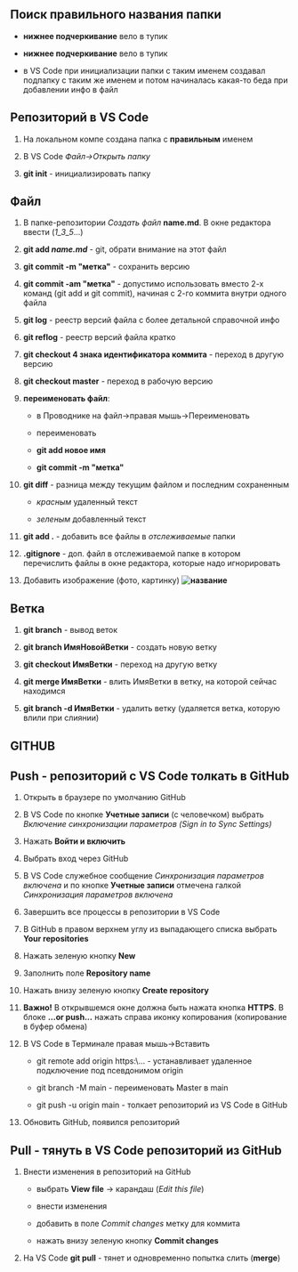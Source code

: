 ## Поиск правильного названия папки

* __нижнее подчеркивание__ вело в тупик

* __нижнее подчеркивание__ вело в тупик
* в VS Code при инициализации папки с таким именем создавал подпапку с таким же именем и потом начиналась какая-то беда при добавлении инфо в файл

## Репозиторий в VS Code

1. На локальном компе создана папка с **правильным** именем

2. В VS Code *Файл->Открыть папку*

3. **git init** - инициализировать папку

## Файл

1. В папке-репозитории *Создать файл* **name.md**. В окне редактора ввести  (_1_3_5_...)

2. **git add _name.md_** - git, обрати внимание на этот файл

3. **git commit -m "метка"** - сохранить версию 

4. **git commit -am "метка"** - допустимо использовать вместо 2-х команд (git add и git commit), начиная с 2-го коммита внутри одного файла

5. **git log** - реестр версий файла с более детальной справочной инфо

6. **git reflog** - реестр версий файла кратко

7. **git checkout 4 знака идентификатора коммита** - переход в другую версию

8. **git checkout master** - переход в рабочую версию

9. **переименовать файл**:

    * в Проводнике на файл->правая мышь->Переименовать

    * переименовать

    * __git add новое имя__

    * __git commit -m "метка"__

10. **git diff** - разница между текущим файлом и последним сохраненным

    * _красным_ удаленный текст

    * _зеленым_ добавленный текст

11. **git add .** - добавить все файлы в *отслеживаемые* папки

12. **.gitignore** - доп. файл в отслеживаемой папке в котором перечислить файлы в окне редактора, которые надо игнорировать

13. Добавить изображение (фото, картинку) **![название](name.jpg)**

## Ветка

1. **git branch** - вывод веток

2. **git branch ИмяНовойВетки** - создать новую ветку

3. **git checkout ИмяВетки** - переход на другую ветку

4. **git merge ИмяВетки** - влить ИмяВетки в ветку, на которой сейчас находимся

5. **git branch -d ИмяВетки** - удалить ветку (удаляется ветка, которую влили при слиянии)

## GITHUB

## **Push** - репозиторий с VS Code толкать в GitHub

1. Открыть в браузере по умолчанию GitHub

2. В VS Code по кнопке **Учетные записи** (с человечком) выбрать *Включение синхронизации параметров (Sign in to Sync Settings)*

3. Нажать **Войти и включить**

4. Выбрать вход через GitHub

5. В VS Code служебное сообщение *Синхронизация параметров включена* и по кнопке **Учетные записи** отмечена галкой *Синхронизация параметров включена*

6. Завершить все процессы в репозитории в VS Code

7. В GitHub в правом верхнем углу из выпадающего списка выбрать **Your repositories**

8. Нажать зеленую кнопку **New**

9. Заполнить поле **Repository name**

10. Нажать внизу зеленую кнопку **Create repository**

11. **Важно!** В открывшемся окне должна быть нажата кнопка **HTTPS**. В блоке **...or push...** нажать справа иконку копирования (копирование в буфер обмена)

12. В VS Code в Терминале правая мышь->Вставить

    * git remote add origin https:\\... - устанавливает удаленное подключение под псевдонимом origin
    * git branch -M main - переименовать Master в main

    * git push -u origin main - толкает репозиторий из VS Code в GitHub

13. Обновить GitHub, появился репозиторий

 ## **Pull** - тянуть в VS Code репозиторий из GitHub

 1. Внести изменения в репозиторий на GitHub
   
    * выбрать **View file** -> карандаш (*Edit this file*)

    * внести изменения

    * добавить в поле *Commit changes* метку для коммита

    * нажать внизу зеленую кнопку **Commit changes**

2. На VS Code **git pull** - тянет и одновременно попытка слить (**merge**)
